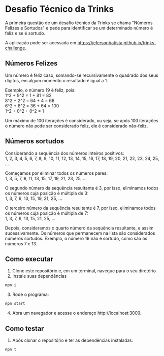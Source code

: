 # Desafio Técnico da Trinks

A primeira questão de um desafio técnico da Trinks se chama "Números Felizes e Sortudos" e pede para identificar se um determinado número é feliz e se é sortudo.

A aplicação pode ser acessada em https://jefersonbatista.github.io/trinks-challenge.

## Números Felizes

Um número é feliz caso, somando-se recursivamente o quadrado dos seus dígitos, em algum momento o resultado é igual a 1.

Exemplo, o número 19 é feliz, pois: <br />
1^2 + 9^2 = 1 + 81 = 82 <br />
8^2 + 2^2 = 64 + 4 = 68 <br />
6^2 + 8^2 = 36 + 64 = 100 <br />
1^2 + 0^2 + 0^2 = 1

Um máximo de 100 iterações é considerado, ou seja, se após 100 iterações o número não pode ser considerado feliz, ele é considerado não-feliz.

## Números sortudos

Considerando a sequência dos números inteiros positivos: <br />
1, 2, 3, 4, 5, 6, 7, 8, 9, 10, 11, 12, 13, 14, 15, 16, 17, 18, 19, 20, 21, 22, 23, 24, 25, ...

Começamos por eliminar todos os números pares: <br />
1, 3, 5, 7, 9, 11, 13, 15, 17, 19, 21, 23, 25, ...

O segundo número da sequência resultante é 3, por isso, eliminamos todos os números cuja posição é múltipla de 3: <br />
1, 3, 7, 9, 13, 15, 19, 21, 25, ...

O terceiro número da sequência resultante é 7, por isso, eliminamos todos os números cuja posição é múltipla de 7: <br />
1, 3, 7, 9, 13, 15, 21, 25, ...

Depois, consideramos o quarto número da sequência resultante, e assim sucessivamente. Os números que permanecem na lista são considerados números sortudos.
Exemplo, o número 19 não é sortudo, como são os números 7 e 13.

## Como executar

1. Clone este repositório e, em um terminal, navegue para o seu diretório
2. Instale suas dependências

```bash
npm i
```

3. Rode o programa:

```bash
npm start
```

4. Abra um navegador e acesse o endereço http://localhost:3000.

## Como testar

1. Após clonar o repositório e ter as dependências instaladas:

```bash
npm t
```
